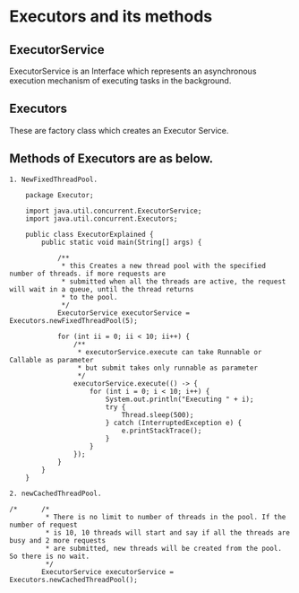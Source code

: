 # Executors and its methods


## ExecutorService 
ExecutorService is an Interface which represents an asynchronous execution 
mechanism of executing tasks in the background.

## Executors 
These are factory class which creates an Executor Service.

## Methods of Executors are as below.

    1. NewFixedThreadPool. 
    
        package Executor;
        
        import java.util.concurrent.ExecutorService;
        import java.util.concurrent.Executors;
        
        public class ExecutorExplained {
            public static void main(String[] args) {
        
                /**
                 * this Creates a new thread pool with the specified number of threads. if more requests are
                 * submitted when all the threads are active, the request will wait in a queue, until the thread returns
                 * to the pool.
                 */
                ExecutorService executorService = Executors.newFixedThreadPool(5);
        
                for (int ii = 0; ii < 10; ii++) {
                    /**
                     * executorService.execute can take Runnable or Callable as parameter
                     * but submit takes only runnable as parameter
                     */
                    executorService.execute(() -> {
                        for (int i = 0; i < 10; i++) {
                            System.out.println("Executing " + i);
                            try {
                                Thread.sleep(500);
                            } catch (InterruptedException e) {
                                e.printStackTrace();
                            }
                        }
                    });
                }
            }
        }
        
    2. newCachedThreadPool.
    
    /*      /*
             * There is no limit to number of threads in the pool. If the number of request
             * is 10, 10 threads will start and say if all the threads are busy and 2 more requests
             * are submitted, new threads will be created from the pool. So there is no wait.
             */
            ExecutorService executorService = Executors.newCachedThreadPool();
        
